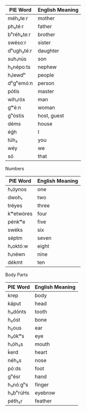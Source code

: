 | PIE Word   | English Meaning |
|------------|-----------------|
| méh₂teːr   | mother          |
| ph₂téːr    | father          |
| bʰréh₂teːr | brother         |
| swésoːr    | sister          |
| dʰugh₂téːr | daughter        |
| suh₁nús    | son             |
| h₂népoːts  | nephew          |
| h₁lewdʰ    | people          |
| dʰgʰemóːn  | person          |
| pótis      | master          |
| wih₁rós    | man             |
| gʷéːn      | woman           |
| gʰóstis    | host, guest     |
| déms       | house           |
| éǵh        | I               |
| túh₂       | you             |
| wéy        | we              |
| só         | that            |


Numbers

| PIE Word  | English Meaning |
|-----------|-----------------|
| h₁óynos   | one             |
| dwoh₁     | two             |
| tréyes    | three           |
| kʷetwóres | four            |
| pénkʷe    | five            |
| swéks     | six             |
| séptm     | seven           |
| h₁októːw  | eight           |
| h₁néwn    | nine            |
| dékmt     | ten             |


Body Parts

| PIE Word | English Meaning |
|----------|-----------------|
| krep     | body            |
| káput    | head            |
| h₃dónts  | tooth           |
| h₂óst    | bone            |
| h₂ous    | ear             |
| h₃ókʷs   | eye             |
| h₁óh₃s   | mouth           |
| ḱerd     | heart           |
| néh₂s    | nose            |
| póːds    | foot            |
| gʰésr    | hand            |
| h₃nóːgʰs | finger          |
| h₃bʰrúHs | eyebrow         |
| péth₂r   | feather         |